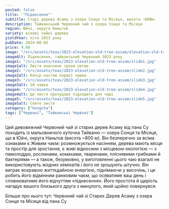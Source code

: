 ```yaml
---
posted: false
title: '"Піднесення"'
subtitle: Старі дерева Асаму з озера Сонця та Місяця, висота ~800м.
description: Тайванський Червоний чай з озера Сонця та Місяця
region: Юйчі, округа Наньтов
variety: вікові чайні дерева
yieldYear: літо 2023 року
pubDate: 2024-08-05
price: 4.68
image: "/src/assets/teas/2023-elevation-old-tree-assam/elevation-old-tree-assam.jpg"
imageAlt: Піднесення, тайванський Червоний 2023 року
image1: "/src/assets/teas/2023-elevation-old-tree-assam/slide1.jpg"
image1alt: Листя окиснене трохи легше
image2: "/src/assets/teas/2023-elevation-old-tree-assam/slide2.jpg"
image2alt: Колір настою першої чашки
image3: "/src/assets/teas/2023-elevation-old-tree-assam/slide3.jpg"
image3alt: 10 чашка
image4: "/src/assets/teas/2023-elevation-old-tree-assam/slide4.jpg"
image4alt: Це листя пречудово підходить для чаші
image5: "/src/assets/teas/2023-elevation-old-tree-assam/slide5.jpg"
image5alt: Спите листя
category: ["hongcha"]
tags: ["Червоні", "Тайванські Червоні"]
---
```


Цей дивовижний Червоний чай зі старих дерев Асаму від пана Су походить із мальовничого куточка Тайваню — озера Сонця та Місяця, що в Юйчі, округа Наньтов (висота ~800 м). Він безперечно за всіма ознаками є Живим чаєм: розмножується насінням, дерева мають місце та простір для зростання, є живі відносини з місцевою екологією — з памолоддю, рослинами, комахами, тваринами, пліснявими грибками й бактеріями — а також, безумовно, у виготовленні цього чаю взагалі не використовують жодних хемікатів і його не зрошують штучно. Він виграє яскравою життєдайною енергією, піднімаючи у височінь, і це робить його відмінним ранковим чаєм, що осяватиме ваш день і сповнюватиме його відчуттям «піднесення». Його простота й щирість нагадує вашого близького друга з минулого, який щойно повернувся.

Більше про нього тут: Червоний чай зі Старих Дерев Асаму з озера Сонця та Місяця від пана Су